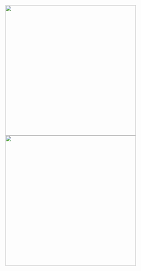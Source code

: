 <a align="left" href="https://www.youtube.com/watch?v=dQw4w9WgXcQ" target="_blank">
        <img align="top" src="https://github-readme-stats.vercel.app/api?username=joshuajeschek&count_private=true&show_icons=true&theme=github_dark&line_height=32" width=410 />
</a>

<a align="right" href="https://www.youtube.com/watch?v=dQw4w9WgXcQ" target="_blank">
        <img align="top" src="https://github-readme-stats.vercel.app/api/wakatime?username=joshuajeschek&theme=github_dark&layout=compact&langs_count=14&hide_title=true" width=410 />
</a>

